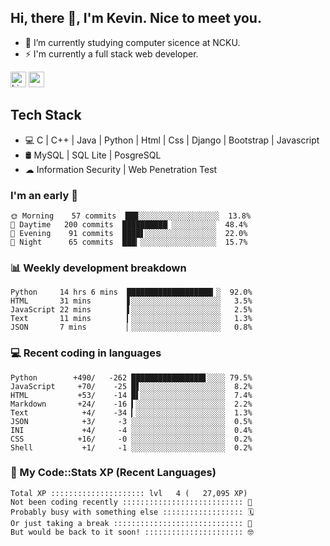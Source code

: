 ## Hi, there 👋, I'm Kevin. Nice to meet you.

- 🌱 I’m currently studying computer sicence at NCKU.
- ⚡ I'm currently a full stack web developer.

<a href="https://www.linkedin.com/in/kevin12686/"><img alt="LinkedIn" src="https://img.shields.io/badge/linkedin%20-%230077B5.svg?&style=for-the-badge&logo=linkedin&logoColor=white" height=25></a>
<a href="https://www.instagram.com/kevin12686/"><img src="https://img.shields.io/badge/instagram-3f729b?&style=for-the-badge&logo=instagram&logoColor=white" height=25></a>

## Tech Stack

* 💻 C | C++ | Java | Python | Html | Css | Django | Bootstrap | Javascript
* 🛢️ MySQL | SQL Lite | PosgreSQL
* ☁ Information Security | Web Penetration Test

### I'm an early 🐤

<!-- early_bird start -->

```text
🌞 Morning    57 commits  ██▉░░░░░░░░░░░░░░░░░░  13.8%
🌆 Daytime   200 commits  ██████████▏░░░░░░░░░░  48.4%
🌃 Evening    91 commits  ████▋░░░░░░░░░░░░░░░░  22.0%
🌙 Night      65 commits  ███▎░░░░░░░░░░░░░░░░░  15.7%
```

<!-- early_bird end -->

### 📊 Weekly development breakdown

<!-- code_time start -->

```text
Python     14 hrs 6 mins  ███████████████████▎░  92.0%
HTML       31 mins        ▋░░░░░░░░░░░░░░░░░░░░   3.5%
JavaScript 22 mins        ▌░░░░░░░░░░░░░░░░░░░░   2.5%
Text       11 mins        ▎░░░░░░░░░░░░░░░░░░░░   1.3%
JSON       7 mins         ▏░░░░░░░░░░░░░░░░░░░░   0.8%
```

<!-- code_time end -->

### 💻 Recent coding in languages

<!-- code_diff start -->

```text
Python        +490/   -262 ████████████████▋░░░░ 79.5%
JavaScript     +70/    -25 █▋░░░░░░░░░░░░░░░░░░░  8.2%
HTML           +53/    -14 █▌░░░░░░░░░░░░░░░░░░░  7.4%
Markdown       +24/    -16 ▍░░░░░░░░░░░░░░░░░░░░  2.2%
Text            +4/    -34 ▎░░░░░░░░░░░░░░░░░░░░  1.3%
JSON            +3/     -3 ░░░░░░░░░░░░░░░░░░░░░  0.5%
INI             +4/     -4 ░░░░░░░░░░░░░░░░░░░░░  0.4%
CSS            +16/     -0 ░░░░░░░░░░░░░░░░░░░░░  0.2%
Shell           +1/     -1 ░░░░░░░░░░░░░░░░░░░░░  0.2%
```

<!-- code_diff end -->

### 🧰 My Code::Stats XP (Recent Languages)

<!-- codestats start -->

```text
Total XP ::::::::::::::::::::: lvl   4 (   27,095 XP) 
Not been coding recently ::::::::::::::::::::::::::: 🙈
Probably busy with something else :::::::::::::::::: 🗓
Or just taking a break ::::::::::::::::::::::::::::: 🌴
But would be back to it soon! :::::::::::::::::::::: 🤓
```

<!-- codestats end -->
